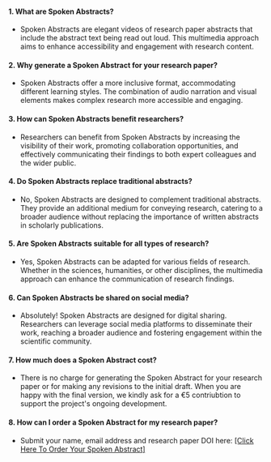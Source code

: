 #### 1. What are Spoken Abstracts?
+ Spoken Abstracts are elegant videos of research paper abstracts that include the abstract text being read out loud. This multimedia approach aims to enhance accessibility and engagement with research content.

#### 2. Why generate a Spoken Abstract for your research paper?
+ Spoken Abstracts offer a more inclusive format, accommodating different learning styles. The combination of audio narration and visual elements makes complex research more accessible and engaging.

#### 3. How can Spoken Abstracts benefit researchers?
+ Researchers can benefit from Spoken Abstracts by increasing the visibility of their work, promoting collaboration opportunities, and effectively communicating their findings to both expert colleagues and the wider public.

#### 4. Do Spoken Abstracts replace traditional abstracts?
+ No, Spoken Abstracts are designed to complement traditional abstracts. They provide an additional medium for conveying research, catering to a broader audience without replacing the importance of written abstracts in scholarly publications.

#### 5. Are Spoken Abstracts suitable for all types of research?
+ Yes, Spoken Abstracts can be adapted for various fields of research. Whether in the sciences, humanities, or other disciplines, the multimedia approach can enhance the communication of research findings.

#### 6. Can Spoken Abstracts be shared on social media?
+ Absolutely! Spoken Abstracts are designed for digital sharing. Researchers can leverage social media platforms to disseminate their work, reaching a broader audience and fostering engagement within the scientific community.

#### 7. How much does a Spoken Abstract cost?
+ There is no charge for generating the Spoken Abstract for your research paper or for making any revisions to the initial draft.  When you are happy with the final version, we kindly ask for a €5 contriubtion to support the project's ongoing development. 

#### 8. How can I order a Spoken Abstract for my research paper?
+ Submit your name, email address and research paper DOI here: [[Click Here To Order Your Spoken Abstract]](https://forms.gle/g5er3GAKAdrHHaqNA)
